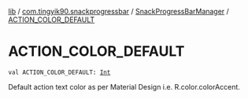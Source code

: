 [lib](../../index.md) / [com.tingyik90.snackprogressbar](../index.md) / [SnackProgressBarManager](index.md) / [ACTION_COLOR_DEFAULT](./-a-c-t-i-o-n_-c-o-l-o-r_-d-e-f-a-u-l-t.md)

# ACTION_COLOR_DEFAULT

`val ACTION_COLOR_DEFAULT: `[`Int`](https://kotlinlang.org/api/latest/jvm/stdlib/kotlin/-int/index.html)

Default action text color as per Material Design i.e. R.color.colorAccent.

